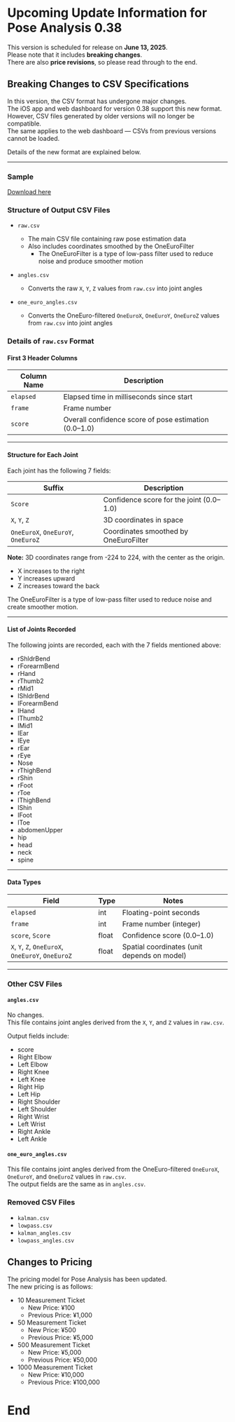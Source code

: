 # Upcoming Update Information for Pose Analysis 0.38

This version is scheduled for release on **June 13, 2025**.  
Please note that it includes **breaking changes**.  
There are also **price revisions**, so please read through to the end.

## Breaking Changes to CSV Specifications

In this version, the CSV format has undergone major changes.  
The iOS app and web dashboard for version 0.38 support this new format.  
However, CSV files generated by older versions will no longer be compatible.  
The same applies to the web dashboard — CSVs from previous versions cannot be loaded.  

Details of the new format are explained below.

---

### Sample

[Download here](./sample_v0.38.csv)

### Structure of Output CSV Files

- `raw.csv`  
  - The main CSV file containing raw pose estimation data  
  - Also includes coordinates smoothed by the OneEuroFilter  
    - The OneEuroFilter is a type of low-pass filter used to reduce noise and produce smoother motion

- `angles.csv`  
  - Converts the raw `X`, `Y`, `Z` values from `raw.csv` into joint angles

- `one_euro_angles.csv`  
  - Converts the OneEuro-filtered `OneEuroX`, `OneEuroY`, `OneEuroZ` values from `raw.csv` into joint angles

### Details of `raw.csv` Format

#### First 3 Header Columns

| Column Name | Description |
|-------------|-------------|
| `elapsed`   | Elapsed time in milliseconds since start |
| `frame`     | Frame number |
| `score`     | Overall confidence score of pose estimation (0.0–1.0) |

---

#### Structure for Each Joint

Each joint has the following 7 fields:

| Suffix       | Description |
|--------------|-------------|
| `Score`      | Confidence score for the joint (0.0–1.0) |
| `X`, `Y`, `Z`| 3D coordinates in space |
| `OneEuroX`, `OneEuroY`, `OneEuroZ` | Coordinates smoothed by OneEuroFilter |

**Note:** 3D coordinates range from -224 to 224, with the center as the origin.  
- X increases to the right  
- Y increases upward  
- Z increases toward the back  

The OneEuroFilter is a type of low-pass filter used to reduce noise and create smoother motion.

---

#### List of Joints Recorded

The following joints are recorded, each with the 7 fields mentioned above:

- rShldrBend  
- rForearmBend  
- rHand  
- rThumb2  
- rMid1  
- lShldrBend  
- lForearmBend  
- lHand  
- lThumb2  
- lMid1  
- lEar  
- lEye  
- rEar  
- rEye  
- Nose  
- rThighBend  
- rShin  
- rFoot  
- rToe  
- lThighBend  
- lShin  
- lFoot  
- lToe  
- abdomenUpper  
- hip  
- head  
- neck  
- spine  

---

#### Data Types

| Field | Type | Notes |
|-------|------|-------|
| `elapsed` | int   | Floating-point seconds |
| `frame`   | int   | Frame number (integer) |
| `score`, `Score` | float | Confidence score (0.0–1.0) |
| `X`, `Y`, `Z`, `OneEuroX`, `OneEuroY`, `OneEuroZ` | float | Spatial coordinates (unit depends on model) |

---

### Other CSV Files

#### `angles.csv`

No changes.  
This file contains joint angles derived from the `X`, `Y`, and `Z` values in `raw.csv`.

Output fields include:
- score  
- Right Elbow  
- Left Elbow  
- Right Knee  
- Left Knee  
- Right Hip  
- Left Hip  
- Right Shoulder  
- Left Shoulder  
- Right Wrist  
- Left Wrist  
- Right Ankle  
- Left Ankle  

#### `one_euro_angles.csv`

This file contains joint angles derived from the OneEuro-filtered `OneEuroX`, `OneEuroY`, and `OneEuroZ` values in `raw.csv`.  
The output fields are the same as in `angles.csv`.

### Removed CSV Files

- `kalman.csv`  
- `lowpass.csv`  
- `kalman_angles.csv`  
- `lowpass_angles.csv`  

## Changes to Pricing

The pricing model for Pose Analysis has been updated.  
The new pricing is as follows:

- 10 Measurement Ticket  
  - New Price: ¥100  
  - Previous Price: ¥1,000  
- 50 Measurement Ticket  
  - New Price: ¥500  
  - Previous Price: ¥5,000  
- 500 Measurement Ticket  
  - New Price: ¥5,000  
  - Previous Price: ¥50,000  
- 1000 Measurement Ticket  
  - New Price: ¥10,000  
  - Previous Price: ¥100,000  

# End
